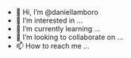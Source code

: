 - 👋 Hi, I’m @daniellamboro
- 👀 I’m interested in ...
- 🌱 I’m currently learning ...
- 💞️ I’m looking to collaborate on ...
- 📫 How to reach me ...

<!---
daniellamboro/daniellamboro is a ✨ special ✨ repository because its `README.md` (this file) appears on your GitHub profile.
You can click the Preview link to take a look at your changes.
--->
